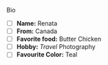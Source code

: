 Bio
- [ ] **Name:** Renata
- [ ] **From:** Canada
- [ ] **Favorite food:** Butter Chicken
- [ ] **Hobby:** *Travel* Photography
- [ ] **Favourite Color:** Teal
